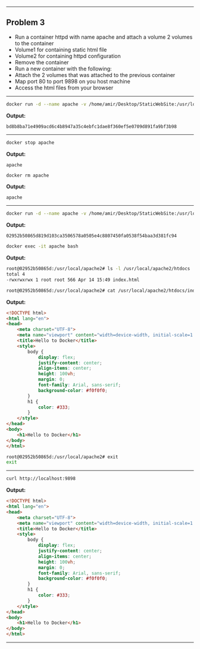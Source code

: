 
---
## Problem 3
- Run a container httpd with name apache and 
attach a volume 2 volumes to the container
- Volume1 for containing static html file
- Volume2 for containing httpd configuration
- Remove the container
- Run a new container with the following:
- Attach the 2 volumes that was attached to the 
previous container
- Map port 80 to port 9898 on you host machine
- Access the html files from your browser


---

```bash
docker run -d --name apache -v /home/amir/Desktop/StaticWebSite:/usr/local/apache2/htdocs httpd
```
**Output:**
```
bd8b8ba71e4909acd6c4b8947a35c4ebfc1dae8f360ef5e0709d891fa9bf3b98
```
---

```bash
docker stop apache
```
**Output:**
```
apache
```

```bash
docker rm apache
```
**Output:**
```
apache
```
---

```bash
docker run -d --name apache -v /home/amir/Desktop/StaticWebSite:/usr/local/apache2/htdocs -p 9898:80 httpd
```
**Output:**
```
02952b50865d819d103ca3506578a0505e4c8807450fa0538f54baa3d381fc94
```

```bash
docker exec -it apache bash
```
**Output:**
```bash
root@02952b50865d:/usr/local/apache2# ls -l /usr/local/apache2/htdocs
total 4
-rwxrwxrwx 1 root root 566 Apr 14 15:49 index.html
```

```bash
root@02952b50865d:/usr/local/apache2# cat /usr/local/apache2/htdocs/index.html
```
**Output:**
```html
<!DOCTYPE html>
<html lang="en">
<head>
    <meta charset="UTF-8">
    <meta name="viewport" content="width=device-width, initial-scale=1.0">
    <title>Hello to Docker</title>
    <style>
        body {
            display: flex;
            justify-content: center;
            align-items: center;
            height: 100vh;
            margin: 0;
            font-family: Arial, sans-serif;
            background-color: #f0f0f0;
        }
        h1 {
            color: #333;
        }
    </style>
</head>
<body>
    <h1>Hello to Docker</h1>
</body>
</html>
```

```bash
root@02952b50865d:/usr/local/apache2# exit
exit
```

---

```bash
curl http://localhost:9898
```
**Output:**
```html
<!DOCTYPE html>
<html lang="en">
<head>
    <meta charset="UTF-8">
    <meta name="viewport" content="width=device-width, initial-scale=1.0">
    <title>Hello to Docker</title>
    <style>
        body {
            display: flex;
            justify-content: center;
            align-items: center;
            height: 100vh;
            margin: 0;
            font-family: Arial, sans-serif;
            background-color: #f0f0f0;
        }
        h1 {
            color: #333;
        }
    </style>
</head>
<body>
    <h1>Hello to Docker</h1>
</body>
</html>
```

---

